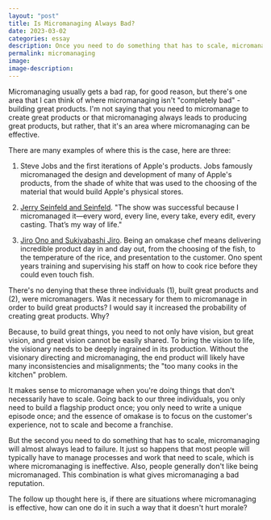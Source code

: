 ```yaml
---
layout: "post"
title: Is Micromanaging Always Bad?
date: 2023-03-02
categories: essay
description: Once you need to do something that has to scale, micromanaging doesn't make sense.
permalink: micromanaging
image:
image-description:
---
```

Micromanaging usually gets a bad rap, for good reason, but there's one area that I can think of where micromanaging isn't "completely bad" - building great products. I'm not saying that you need to micromanage to create great products or that micromanaging always leads to producing great products, but rather, that it's an area where micromanaging can be effective.

There are many examples of where this is the case, here are three:

1. Steve Jobs and the first iterations of Apple's products. Jobs famously micromanaged the design and development of many of Apple's products, from the shade of white that was used to the choosing of the material that would build Apple's physical stores.

2. [Jerry Seinfeld and Seinfeld](https://hbr.org/2017/01/lifes-work-jerry-seinfeld). "The show was successful because I micromanaged it—every word, every line, every take, every edit, every casting. That’s my way of life."

3. [Jiro Ono and Sukiyabashi Jiro](https://en.wikipedia.org/wiki/Jiro_Dreams_of_Sushi?useskin=vector). Being an omakase chef means delivering incredible product day in and day out, from the choosing of the fish, to the temperature of the rice, and presentation to the customer. Ono spent years training and supervising his staff on how to cook rice before they could even touch fish.

There's no denying that these three individuals (1), built great products and (2), were micromanagers. Was it necessary for them to micromanage in order to build great products? I would say it increased the probability of creating great products. Why? 

Because, to build great things, you need to not only have vision, but great vision, and great vision cannot be easily shared. To bring the vision to life, the visionary needs to be deeply ingrained in its production. Without the visionary directing and micromanaging, the end product will likely have many inconsistencies and misalignments; the "too many cooks in the kitchen" problem.

It makes sense to micromanage when you're doing things that don't necessarily have to scale. Going back to our three individuals, you only need to build a flagship product once; you only need to write a unique episode once; and the essence of omakase is to focus on the customer's experience, not to scale and become a franchise.

But the second you need to do something that has to scale, micromanaging will almost always lead to failure. It just so happens that most people will typically have to manage processes and work that need to scale, which is where micromanaging is ineffective. Also, people generally don't like being micromanaged. This combination is what gives micromanaging a bad reputation.

The follow up thought here is, if there are situations where micromanaging is effective, how can one do it in such a way that it doesn't hurt morale?